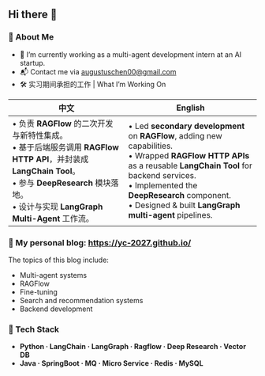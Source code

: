 ## Hi there 👋

<!--
**Omari-00/Omari-00** is a ✨ _special_ ✨ repository because its `README.md` (this file) appears on your GitHub profile.

Here are some ideas to get you started:

- 🔭 I’m currently working on ...
- 🌱 I’m currently learning ...
- 👯 I’m looking to collaborate on ...
- 🤔 I’m looking for help with ...
- 💬 Ask me about ...
- 📫 How to reach me: ...
- 😄 Pronouns: ...
- ⚡ Fun fact: ...
-->

<!-- README.md -->

### 🌟 About Me
* 🔭 I’m currently working as a multi-agent development intern at an AI startup.
* 📬 Contact me via augustuschen00@gmail.com
* 🛠️  实习期间承担的工作 | What I’m Working On
  
| 中文 | English |
| --- | --- |
| • 负责 **RAGFlow** 的二次开发与新特性集成。<br/>• 基于后端服务调用 **RAGFlow HTTP API**，并封装成 **LangChain Tool**。<br/>• 参与 **DeepResearch** 模块落地。<br/>• 设计与实现 **LangGraph Multi-Agent** 工作流。 | • Led **secondary development** on **RAGFlow**, adding new capabilities.<br/>• Wrapped **RAGFlow HTTP APIs** as a reusable **LangChain Tool** for backend services.<br/>• Implemented the **DeepResearch** component.<br/>• Designed & built **LangGraph multi-agent** pipelines. |


### 📕 My personal blog:  https://yc-2027.github.io/ 

The topics of this blog include:
* Multi-agent systems
* RAGFlow  
* Fine-tuning
* Search and recommendation systems
* Backend development


### 🚀 Tech Stack

- **Python · LangChain · LangGraph · Ragflow · Deep Research · Vector DB**
- **Java · SpringBoot · MQ · Micro Service · Redis · MySQL**



